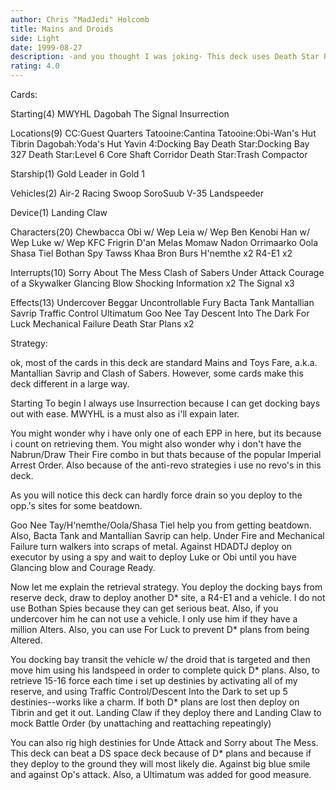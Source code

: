 ```yaml
---
author: Chris "MadJedi" Holcomb
title: Mains and Droids
side: Light
date: 1999-08-27
description: -and you thought I was joking- This deck uses Death Star Plans and MWYHL for a deadly regenerating combo.
rating: 4.0
---
```

Cards: 

Starting(4)
MWYHL
Dagobah
The Signal
Insurrection

Locations(9)
CC:Guest Quarters
Tatooine:Cantina
Tatooine:Obi-Wan's Hut
Tibrin
Dagobah:Yoda's Hut
Yavin 4:Docking Bay
Death Star:Docking Bay 327
Death Star:Level 6 Core Shaft Corridor
Death Star:Trash Compactor

Starship(1)
Gold Leader in Gold 1

Vehicles(2)
Air-2 Racing Swoop
SoroSuub V-35 Landspeeder

Device(1)
Landing Claw

Characters(20)
Chewbacca
Obi w/ Wep
Leia w/ Wep
Ben Kenobi
Han w/ Wep
Luke w/ Wep
KFC
Frigrin D'an
Melas
Momaw Nadon
Orrimaarko
Oola
Shasa Tiel
Bothan Spy
Tawss Khaa
Bron Burs
H'nemthe x2
R4-E1 x2

Interrupts(10)
Sorry About The Mess
Clash of Sabers
Under Attack
Courage of a Skywalker
Glancing Blow
Shocking Information x2
The Signal x3

Effects(13)
Undercover
Beggar
Uncontrollable Fury
Bacta Tank
Mantallian Savrip
Traffic Control
Ultimatum
Goo Nee Tay
Descent Into The Dark
For Luck
Mechanical Failure
Death Star Plans x2

Strategy: 

ok, most of the cards in this deck are standard Mains and Toys Fare, a.k.a. Mantallian Savrip and Clash of Sabers.  However, some cards make this deck different in a large way.

Starting
To begin I always use Insurrection because I can get docking bays out with ease.  MWYHL is a must also as i'll expain later.

You might wonder why i have only one of each EPP in here, but its because i count on retrieving them.  You might also wonder why i don't have the Nabrun/Draw Their Fire combo in but thats because of the popular Imperial Arrest Order.  Also because of the anti-revo strategies i use no revo's in this deck.

As you will notice this deck can hardly force drain so you deploy to the opp.'s sites for some beatdown.

Goo Nee Tay/H'nemthe/Oola/Shasa Tiel help you from getting beatdown.  Also, Bacta Tank and Mantallian Savrip can help.  Under Fire and Mechanical Failure turn walkers into scraps of metal.  Against HDADTJ deploy on executor by using a spy and wait to deploy Luke or Obi until you have Glancing blow and Courage Ready.

Now let me explain the retrieval strategy. You deploy the docking bays from reserve deck, draw to deploy another D* site, a R4-E1 and a vehicle.  I do not use Bothan Spies because they can get serious beat.	Also, if you undercover him he can not use a vehicle.  I only use him if they have a million Alters.  Also, you can use For Luck to prevent D* plans from being Altered.

You docking bay transit the vehicle w/ the droid that is targeted and then move him using his landspeed in order to complete quick D* plans.  Also, to retrieve 15-16 force each time i set up destinies by activating all of my reserve, and using Traffic Control/Descent Into the Dark to set up 5 destinies--works like a charm.  If both D* plans are lost then deploy on Tibrin and get it out.  Landing Claw if they deploy there and Landing Claw to mock Battle Order (by unattaching and reattaching repeatingly)

You can also rig high destinies for Unde Attack and Sorry about The Mess.  This deck can beat a DS space deck because of D* plans and because if they deploy to the ground they will most likely die.  Against big blue smile and against Op's attack.  Also, a Ultimatum was added for good measure.







